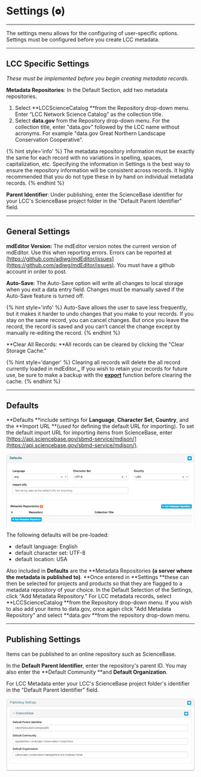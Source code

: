# Settings \(![](/assets/symbol_cog_16.png)\)

---

The settings menu allows for the configuring of user-specific options. Settings must be configured before you create LCC metadata.

---

## LCC Specific Settings

_These must be implemented before you begin creating metadata records._

**Metadata Repositories**: In the Default Section, add two metadata repositories.

1. Select **LCCScienceCatalog **from the Repository drop-down menu. Enter “LCC Network Science Catalog” as the collection title.
2. Select **data.gov** from the Repository drop-down menu. For the collection title, enter "data.gov" followed by the LCC name without acronyms. For example "data.gov Great Northern Landscape Conservation Cooperative".

{% hint style='info' %}
The metadata repository information must be exactly the same for each record with no variations in spelling, spaces, capitalization, etc. Specifying the information in Settings is the best way to ensure the repository information will be consistent across records. It highly recommended that you do not type these in by hand on individual metadata records.
{% endhint %}

**Parent Identifier**: Under publishing, enter the ScienceBase identifier for your LCC's ScienceBase project folder in the "Default Parent Identifier" field.

---

## General Settings

**mdEditor Version:** The mdEditor version notes the current version of mdEditor. Use this when reporting errors. Errors can be reported at [https://github.com/adiwg/mdEditor/issues](https://github.com/adiwg/mdEditor/issues). You must have a github account in order to post.

**Auto-Save**: The Auto-Save option will write all changes to local storage when you exit a data entry field. Changes must be manually saved if the Auto-Save feature is turned off.

{% hint style='info' %}
Auto-Save allows the user to save less frequently, but it makes it harder to undo changes that you make to your records. If you stay on the same record, you can cancel changes. But once you leave the record, the record is saved and you can’t cancel the change except by manually re-editing the record.
{% endhint %}

**Clear All Records: **All records can be cleared by clicking the "Clear Storage Cache."

{% hint style='danger' %}
Clearing all records will delete the all record currently loaded in mdEditor.**_** If you wish to retain your records for future use, be sure to make a backup with the **[**export**](/export.md)** function before clearing the cache.
{% endhint %}

---

## Defaults

**Defaults **include settings for **Language**, **Character Set**, **Country**, and the **Import URL **\(used for defining the default URL for importing\). To set the default import URL for importing items from ScienceBase, enter [https://api.sciencebase.gov/sbmd-service/mdjson/](https://api.sciencebase.gov/sbmd-service/mdjson/).

![](/assets/settings_defaults.png)

The following defaults will be pre-loaded:

* default language: English
* default character set: UTF-8
* default location: USA

Also included in **Defaults** are the **Metadata Repositories **\(a server where the metadata is published to\)**. **Once entered in **Settings **these can then be selected for projects and products so that they are flagged to a metadata repository of your choice. In the Default Selection of the Settings, click "Add Metadata Repository." For LCC metadata records, select **LCCScienceCatalog **from the Repository drop-down menu. If you wish to also add your items to data.gov, once again click "Add Metadata Repository" and select **data.gov **from the repository drop-down menu.

---

## Publishing Settings

Items can be published to an online repository such as ScienceBase.

In the **Default Parent Identifier**, enter the repository's parent ID. You may also enter the **Default Community **and **Default Organization**.

For LCC Metadata enter your LCC's ScienceBase project folder's identifier in the "Default Parent Identifier" field.

![](/assets/publishing_settings.png)


